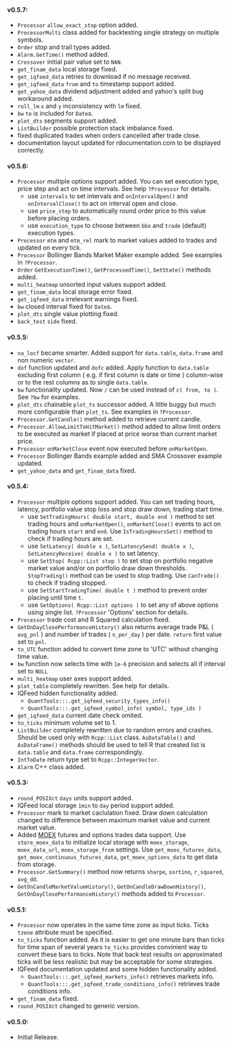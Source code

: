 #### v0.5.7:
- `Processor` `allow_exact_stop` option added.
- `ProcessorMulti` class added for backtesting single strategy on multiple symbols.
- `Order` stop and trail types added.
- `Alarm.GetTime()` method added.
- `Crossover` initial pair value set to `NAN`.
- `get_finam_data` local storage fixed.
- `get_iqfeed_data` retries to download if no message received.
- `get_iqfeed_data` `from` and `to` timestamp support added.
- `get_yahoo_data` dividend adjustment added and yahoo's split bug workaround added.
- `roll_lm` `x` and `y` inconsistency with `lm` fixed.
- `bw` `to` is included for `Date`s.
- `plot_dts` segments support added.
- `ListBuilder` possible protection stack imbalance fixed.
- fixed duplicated trades when orders cancelled after trade close.
- documentation layout updated for rdocumentation.com to be displayed correctly.


#### v0.5.6:
- `Processor` multiple options support added. You can set execution type, price step and act on time intervals. See help `?Processor` for details.
    - use `intervals` to set intervals and `onIntervalOpen()` and `onIntervalClose()` to act on interval open and close. 
    - use `price_step` to automatically round order price to this value before placing orders. 
    - use `execution_type` to choose between `bbo` and `trade` (default) execution types.
- `Processor` `mtm` and `mtm_rel` mark to market values added to trades and updated on every tick.
- `Processor` Bollinger Bands Market Maker example added. See examples in `?Processor`.
- `Order` `GetExecutionTime()`, `GetProcessedTime()`, `GetState()` methods added.
- `multi_heatmap` unsorted input values support added.
- `get_finam_data` local storage error fixed.
- `get_iqfeed_data` irrelevant warnings fixed.
- `bw` closed interval fixed for `Date`s.
- `plot_dts` single value plotting fixed.
- `back_test` `side` fixed.

#### v0.5.5:
- `na_locf` became smarter. Added support for `data.table`, `data.frame` and non numeric `vector`.
- `dof` function updated and `dofc` added. Apply function to `data.table` excluding first column ( e.g. if first column is date or time ) column-wise or to the rest columns as to single `data.table`.
- `bw` functionality updated. Now `/` can be used instead of `c( from, to )`. See `?bw` for examples.
- `plot_dts` chainable `plot_ts` successor added. A little buggy but much more configurable than `plot_ts`. See examples in `?Processor`.
- `Processor.GetCandle()` method added to retrieve current candle.
- `Processor.AllowLimitToHitMarket()` method added to allow limit orders to be executed as market if placed at price worse than current market price.
- `Processor` `onMarketClose` event now executed before `onMarketOpen`.
- `Processor` Bollinger Bands example added and SMA Crossover example updated.
- `get_yahoo_data` and `get_finam_data` fixed.

#### v0.5.4:
- `Processor` multiple options support added. You can set trading hours, latency, portfolio value stop loss and stop draw down, trading start time.
    - use `SetTradingHours( double start, double end )` method to set trading hours and `onMarketOpen()`, `onMarketClose()` events to act on trading hours `start` and `end`. Use `IsTradingHoursSet()` method to check if trading hours are set.
    - use `SetLatency( double x )`, `SetLatencySend( double x )`, `SetLatencyReceive( double x )` to set latency.
    - use `SetStop( Rcpp::List stop )` to set stop on portfolio negative market value and/or on portfolio draw down thresholds. `StopTrading()` method can be used to stop trading. Use `CanTrade()` to check if trading stopped. 
    - use `SetStartTradingTime( double t )` method to prevent order placing until time `t`.
    - use `SetOptions( Rcpp::List options )` to set any of above options using single list. `?Processor` 'Options' section for details.
- `Processor` trade cost and R Squared calculation fixed.
- `GetOnDayClosePerformanceHistory()` also returns average trade P&L ( `avg_pnl` ) and number of trades ( `n_per_day` ) per date. `return` first value set to `pnl`.
- `to_UTC` function added to convert time zone to 'UTC' without changing time value.
- `bw` function now selects time with `1e-6` precision and selects all if interval set to `NULL`
- `multi_heatmap` user axes support added.
- `plot_table` completely rewritten. See help for details.
- IQFeed hidden functionality added.
    - `QuantTools:::.get_iqfeed_security_types_info()`
    - `QuantTools:::.get_iqfeed_symbol_info( symbol, type_ids )`
- `get_iqfeed_data` current date check omited.
- `to_ticks` minimum volume set to 1.
- `ListBuilder` completely rewritten due to random errors and crashes. Should be used only with `Rcpp::List` class. `AsDataTable()` and `AsDataFrame()` methods should be used to tell R that created list is `data.table` and `data.frame` correspondingly.
- `IntToDate` return type set to `Rcpp::IntegerVector`.
- `Alarm` C++ class added.

#### v0.5.3:
- `round_POSIXct` `days` units support added.
- IQFeed local storage `1min` to `day` period support added.
- `Processor` mark to market caclulation fixed. Draw down calculation changed to difference between maximum market value and current market value.
- Added [MOEX](https://www.moex.com/en/derivatives/contracts.aspx) futures and options trades data support. Use `store_moex_data` to initialize local storage with `moex_storage`, `moex_data_url`, `moex_storage_from` settings. Use `get_moex_futures_data`, `get_moex_continuous_futures_data`, `get_moex_options_data` to get data from storage.
- `Processor.GetSummary()` method now returns `sharpe`, `sortino`, `r_squared`, `avg_dd`.
- `GetOnCandleMarketValueHistory()`, `GetOnCandleDrawDownHistory()`, `GetOnDayClosePerformanceHistory()` methods added to `Processor`.

#### v0.5.1:
- `Processor` now operates in the same time zone as input ticks. Ticks `tzone` attribute must be specified.
- `to_ticks` function added. As it is easier to get one minute bars than ticks for time span of several years `to_ticks` provides convinient way to convert these bars to ticks. Note that back test results on approximated ticks will be less realistic but may be acceptable for some strategies.
- IQFeed documentation updated and some hidden functionality added.
    - `QuantTools:::.get_iqfeed_markets_info()` retrieves markets info.
    - `QuantTools:::.get_iqfeed_trade_conditions_info()` retrieves trade conditions info.
- `get_finam_data` fixed.
- `round_POSIXct` changed to generic version.

#### v0.5.0: 
- Initial Release.
